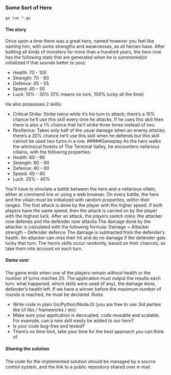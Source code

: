 ### Some Sort of Hero


``go run *.go``

#### The story
Once upon a time there was a great hero, named however you feel like naming him, with some
strengths and weaknesses, as all heroes have.
After battling all kinds of monsters for more than a hundred years, the hero now has the
following stats that are generated when he is summoned(or initialized if that sounds better to
you):
* Health: 70 - 100
* Strength: 70 - 80
* Defence: 45 – 55
* Speed: 40 – 50
* Luck: 10% - 30% (0% means no luck, 100% lucky all the time)  

He also possesses 2 skills:
* Critical Strike: Strike twice while it’s his turn to attack; there’s a 10% chance he’ll use this skill
every time he attacks. If he uses this skill then there is also a 1% chance that he’ll strike three
times instead of two.
* Resilience: Takes only half of the usual damage when an enemy attacks; there’s a 20%
chance he’ll use this skill when he defends but this skill cannot be used two turns in a row.
#####Gameplay
As the hero walks the whimsical forests of The Terminal Valley, he encounters nefarious villains,
with the following properties:
* Health: 60 - 90
* Strength: 60 - 90
* Defence: 40 – 60
* Speed: 40 – 60
* Luck: 25% - 40%  

You’ll have to simulate a battle between the hero and a nefarious villain, either at command line
or using a web browser. On every battle, the hero and the villain must be initialized with random
properties, within their ranges.
The first attack is done by the player with the higher speed. If both players have the same
speed, then the attack is carried on by the player with the highest luck. After an attack, the
players switch roles: the attacker now defends and the defender now attacks.The damage done by the attacker is calculated with the following formula:
Damage = Attacker strength – Defender defence
The damage is subtracted from the defender’s health. An attacker can miss their hit and do no
damage if the defender gets lucky that turn.
The hero’s skills occur randomly, based on their chances, so take them into account on each
turn.
##### Game over
The game ends when one of the players remain without health or the number of turns reaches 20.
The application must output the results each turn: what happened, which skills were used (if
any), the damage done, defender’s health left.
If we have a winner before the maximum number of rounds is reached, he must be declared.
Rules
* Write code in plain Go/Python/NodeJS (you are free to use 3rd parties like UI libs /
frameworks / etc)
* Make sure your application is decoupled, code reusable and scalable. For example, can a
new skill easily be added to our hero?
* Is your code bug-free and tested?
* There’s no time limit, take your time for the best approach you can think of.
##### Sharing the solution
The code for the implemented solution should be managed by a source control system, and the
link to a public repository shared over e-mail.